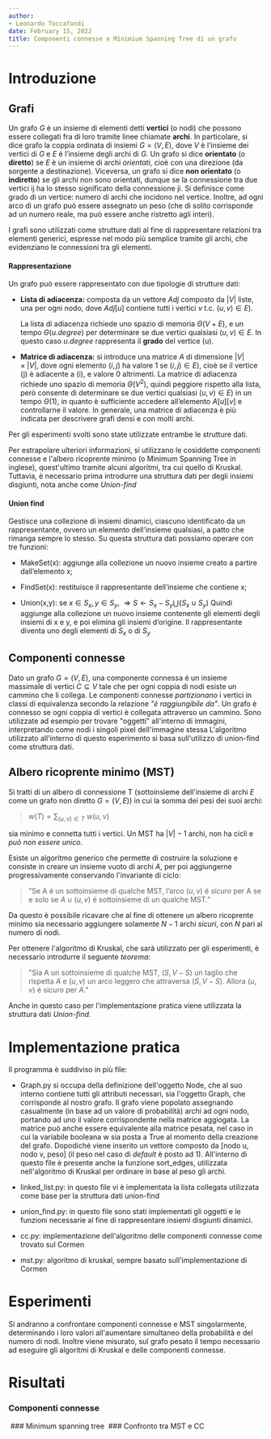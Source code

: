```yaml
---
author:
- Leonardo Toccafondi   
date: February 15, 2022
title: Componenti connesse e Minimium Spanning Tree di un grafo
---
```


# Introduzione

## Grafi

Un grafo $G$ è un insieme di elementi detti **vertici** (o nodi) che possono essere collegati fra di loro tramite linee chiamate **archi**. In particolare, si dice grafo la coppia ordinata di insiemi $G = (V, E)$, dove $V$ è l’insieme dei vertici di $G$ e $E$ è l’insieme degli archi di $G$.
Un grafo si dice **orientato** (o **diretto**) se $E$ è un insieme di archi *orientati*, cioè con una direzione (da sorgente a destinazione). Viceversa, un grafo si dice **non orientato** (o **indiretto**) se gli archi non sono orientati, dunque se la connessione tra due vertici ij ha lo stesso significato della connessione ji.
Si definisce come grado di un vertice: numero di archi che incidono nel vertice.
Inoltre, ad ogni arco di un grafo può essere assegnato un peso (che di solito corrisponde ad un numero reale, ma può essere anche ristretto agli interi).

I grafi sono utilizzati come strutture dati al fine di rappresentare relazioni tra elementi generici, espresse nel modo più semplice tramite gli archi, che evidenziano le connessioni tra gli elementi.

#### Rappresentazione

Un grafo può essere rappresentato con due tipologie di strutture dati:

- **Lista di adiacenza:** composta da un vettore $Adj$ composto da $|V|$ liste, una per ogni nodo, dove $Adj[u]$ contiene tutti i vertici $v$ t.c. $(u, v) \in E)$.
  
  La lista di adiacenza richiede uno spazio di memoria $\Theta(V + E)$, e un tempo $\Theta(u.degree)$ per determinare se due vertici qualsiasi $(u, v) \in E$.
  In questo caso $u.degree$ rappresenta il **grado** del vertice (u).

- **Matrice di adiacenza:** si introduce una matrice $A$ di dimensione $|V|\times|V|$, dove ogni elemento $(i,j)$ ha valore 1 se $(i, j) \in E)$, cioè se il vertice (j) è adiacente a (i), e valore 0 altrimenti. 
  La matrice di adiacenza richiede uno spazio di memoria $\Theta(V^2)$, quindi peggiore rispetto alla lista, però consente di determinare se due vertici qualsiasi $(u, v) \in E)$ in un tempo $\Theta(1)$, in quanto è sufficiente accedere all’elemento $A[u][v]$ e controllarne il valore.
  In generale, una matrice di adiacenza è più indicata per descrivere grafi densi e con molti archi.

Per gli esperimenti svolti sono state utilizzate entrambe le strutture dati.

Per estrapolare ulteriori informazioni, si utilizzano le cosiddette componenti connesse e l'albero ricoprente minimo (o Minimum Spanning Tree in inglese), quest'ultimo tramite alcuni algoritmi, tra cui quello di Kruskal. Tuttavia, è necessario prima introdurre una struttura dati per degli insiemi disgiunti, nota anche come *Union-find*

#### Union find

Gestisce una collezione di insiemi dinamici, ciascuno identificato da un rappresentante,
ovvero un elemento dell'insieme qualsiasi, a patto che rimanga sempre lo stesso.
Su questa struttura dati possiamo operare con tre funzioni:

- MakeSet(x): aggiunge alla collezione un nuovo insieme creato a partire dall’elemento x;

- FindSet(x): restituisce il rappresentante dell’insieme che contiene x;

- Union(x,y): se $x \in S_x, y \in S_y, \ \Rightarrow S \leftarrow S_x -S_y \bigcup \{S_x \cup S_y)$ 
  Quindi aggiunge alla collezione un nuovo insieme contenente gli elementi degli insiemi di x e y, e poi elimina gli insiemi d’origine. Il rappresentante diventa uno degli elementi di $S_x$ o di $S_y$

## Componenti connesse

Dato un grafo $G=(V,E)$, una componente connessa é un insieme massimale di vertici $C⊆V$ tale che per ogni coppia di nodi esiste un cammino che li collega.
Le componenti connesse *partizionano* i vertici in classi di equivalenza secondo la relazione *"è raggiungibile da"*. Un grafo è connesso se ogni coppia di vertici è collegata attraverso un cammino.
Sono utilizzate ad esempio per trovare "oggetti" all'interno di immagini, interpretando come nodi i singoli pixel dell'immagine stessa
L'algoritmo utilizzato all'interno di questo esperimento si basa sull'utilizzo di union-find come struttura dati.

## Albero ricoprente minimo (MST)

Si tratti di un albero di connessione T (sottoinsieme dell'insieme di archi $E$ come un grafo non diretto $G=(V,E)$) in cui la somma dei pesi dei suoi archi:

> $w(T) = \sum_{(u,v) \in T} \ w(u, v)$ 

sia minimo e connetta tutti i vertici.
Un MST ha $|V|-1$ archi, non ha cicli e *può non essere unico*.

Esiste un algoritmo generico che permette di costruire la soluzione e consiste in creare un insieme vuoto di archi $A$, per poi aggiungerne progressivamente conservando l'invariante di ciclo:

> ”Se A é un sottoinsieme di qualche MST, l’arco $(u,v)$ é *sicuro* per A se e solo se $A∪(u,v)$ é sottoinsieme di un qualche MST.”

Da questo è possibile ricavare che al fine di ottenere un albero ricoprente minimo sia necessario aggiungere solamente $N-1$ archi *sicuri*, con $N$ pari al numero di nodi.

Per ottenere l'algoritmo di Kruskal, che sarà utilizzato per gli esperimenti, è necessario introdurre il seguente *teorema*:

> "Sia A un sottoinsieme di qualche MST, $(S,V-S)$ un taglio che rispetta $A$ e $(u,v)$ un arco leggero che attraversa $(S,V-S)$. Allora $(u,v)$ é sicuro per $A$."

Anche in questo caso per l'implementazione pratica viene utilizzata la struttura dati *Union-find.*

# Implementazione pratica

Il programma è suddiviso in più file:

- Graph.py si occupa della definizione dell'oggetto Node, che al suo interno contiene tutti gli attributi necessari, sia l'oggetto Graph, che corrisponde al nostro grafo.  Il grafo viene popolato assegnando casualmente (in base ad un valore di probabilità) archi ad ogni nodo, portando ad uno il valore corrispondente nella matrice aggiogata.  La matrice può anche essere equivalente alla matrice pesata, nel caso in cui la variabile booleana w sia posta a True al momento della creazione del grafo. Dopodiché viene inserito un vettore composto da [nodo u, nodo v, peso] (il peso nel caso di *default* è posto ad 1). All'interno di questo file è presente anche la funzione sort_edges, utilizzata nell'algoritmo di Kruskal per ordinare in base al peso  gli archi.

- linked_list.py: in questo file vi è implementata la lista collegata utilizzata come base per la struttura dati union-find

- union_find.py: in questo file sono stati implementati gli oggetti e le funzioni necessarie al fine di rappresentare insiemi disgiunti dinamici.

- cc.py: implementazione dell'algoritmo delle componenti connesse come trovato sul Cormen

- mst.py: algoritmo di kruskal, sempre basato sull'implementazione di Cormen

# Esperimenti

Si andranno a confrontare componenti connesse e MST singolarmente, determinando i loro valori all'aumentare simultaneo della probabilità e del numero di nodi. Inoltre viene misurato, sul grafo pesato il tempo necessario ad eseguire gli algoritmi di Kruskal e delle componenti connesse.

# Risultati

### Componenti connesse
<img src="../img/cc.png" title="Figura 1" alt="" data-align="inline">
### Minimum spanning tree
<img src="../img/mst.png" title="Figura 2" alt="" data-align="inline">
### Confronto tra MST e CC
<img src="../img/time.png" title="Figura 3" alt="" data-align="inline">
